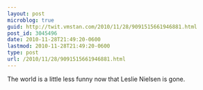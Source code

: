 ```yaml
---
layout: post
microblog: true
guid: http://twit.vmstan.com/2010/11/28/9091515661946881.html
post_id: 3045496
date: 2010-11-28T21:49:20-0600
lastmod: 2010-11-28T21:49:20-0600
type: post
url: /2010/11/28/9091515661946881.html
---
```

The world is a little less funny now that Leslie Nielsen is gone.
